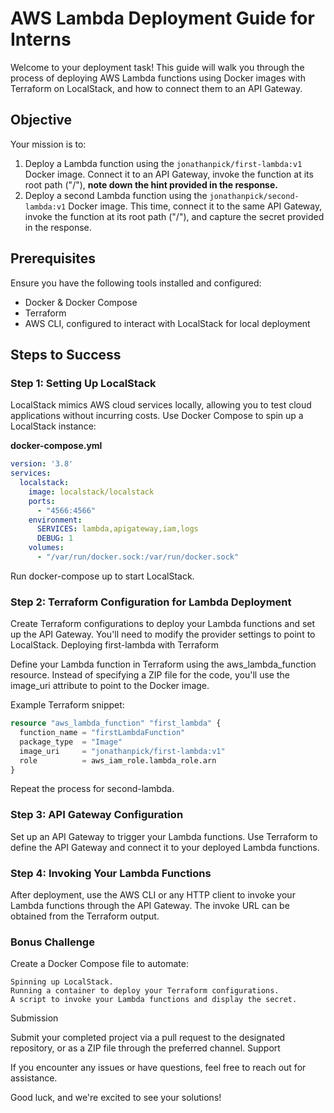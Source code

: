 # AWS Lambda Deployment Guide for Interns

Welcome to your deployment task! This guide will walk you through the process of deploying AWS Lambda functions using Docker images with Terraform on LocalStack, and how to connect them to an API Gateway.

## Objective

Your mission is to:
1. Deploy a Lambda function using the `jonathanpick/first-lambda:v1` Docker image. Connect it to an API Gateway, invoke the function at its root path ("/"), **note down the hint provided in the response.**
2. Deploy a second Lambda function using the `jonathanpick/second-lambda:v1` Docker image. This time, connect it to the same API Gateway, invoke the function at its root path ("/"), and capture the secret provided in the response.

## Prerequisites

Ensure you have the following tools installed and configured:
- Docker & Docker Compose
- Terraform
- AWS CLI, configured to interact with LocalStack for local deployment

## Steps to Success

### Step 1: Setting Up LocalStack

LocalStack mimics AWS cloud services locally, allowing you to test cloud applications without incurring costs. Use Docker Compose to spin up a LocalStack instance:

**docker-compose.yml**
```yaml
version: '3.8'
services:
  localstack:
    image: localstack/localstack
    ports:
      - "4566:4566"
    environment:
      SERVICES: lambda,apigateway,iam,logs
      DEBUG: 1
    volumes:
      - "/var/run/docker.sock:/var/run/docker.sock"
```

Run docker-compose up to start LocalStack.
### Step 2: Terraform Configuration for Lambda Deployment

Create Terraform configurations to deploy your Lambda functions and set up the API Gateway. You'll need to modify the provider settings to point to LocalStack.
Deploying first-lambda with Terraform

Define your Lambda function in Terraform using the aws_lambda_function resource. Instead of specifying a ZIP file for the code, you'll use the image_uri attribute to point to the Docker image.

Example Terraform snippet:

```Terraform
resource "aws_lambda_function" "first_lambda" {
  function_name = "firstLambdaFunction"
  package_type  = "Image"
  image_uri     = "jonathanpick/first-lambda:v1"
  role          = aws_iam_role.lambda_role.arn
}
```

Repeat the process for second-lambda.
### Step 3: API Gateway Configuration

Set up an API Gateway to trigger your Lambda functions. Use Terraform to define the API Gateway and connect it to your deployed Lambda functions.

### Step 4: Invoking Your Lambda Functions

After deployment, use the AWS CLI or any HTTP client to invoke your Lambda functions through the API Gateway. The invoke URL can be obtained from the Terraform output.


### Bonus Challenge

Create a Docker Compose file to automate:

    Spinning up LocalStack.
    Running a container to deploy your Terraform configurations.
    A script to invoke your Lambda functions and display the secret.

Submission

Submit your completed project via a pull request to the designated repository, or as a ZIP file through the preferred channel.
Support

If you encounter any issues or have questions, feel free to reach out for assistance.

Good luck, and we're excited to see your solutions!
